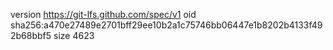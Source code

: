 version https://git-lfs.github.com/spec/v1
oid sha256:a470e27489e2701bff29ee10b2a1c75746bb06447e1b8202b4133f492b68bbf5
size 4623
